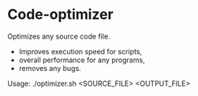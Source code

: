 # Code-optimizer
Optimizes any source code file. 

  - Improves execution speed for scripts, 
  - overall performance for any programs, 
  - removes any bugs.
  
Usage: 	./optimizer.sh <SOURCE_FILE> <OUTPUT_FILE> <COMMENT WILDCARD CHARACTER FOR SOURCE LANGUAGE>
